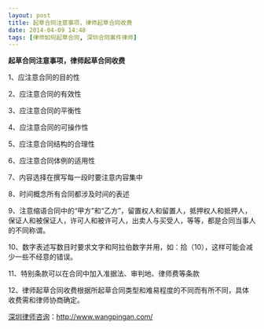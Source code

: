 ```yaml
---
layout: post
title: 起草合同注意事项，律师起草合同收费
date: 2014-04-09 14:48
tags: [律师如何起草合同, 深圳合同案件律师]
---
```

<strong>起草合同注意事项，律师起草合同收费</strong>

1、应注意合同的目的性

2、应注意合同的有效性

3、应注意合同的平衡性

4、应注意合同的可操作性

5、应注意合同结构的合理性

6、应注意合同体例的适用性

7、内容选择在撰写每一段时要注意内容集中

8、时间概念所有合同都涉及时间的表述

9、注意缩语合同中的“甲方”和“乙方”，留置权人和留置人，抵押权人和抵押人，保证人和被保证人，许可人和被许可人，出卖人与买受人，等等，都是合同当事人的不同称谓。

10、数字表述写数目时要求文字和阿拉伯数字并用，如：拾（10），这样可能会减少一些不经意的错误。

11、特别条款可以在合同中加入准据法、审判地、律师费等条款

12、律师起草合同收费根据所起草合同类型和难易程度的不同而有所不同，具体收费需和律师协商确定。

<a href="http://www.wangpingan.com/">深圳律师咨询</a>：<a href="http://www.wangpingan.com/">http://www.wangpingan.com/</a>

